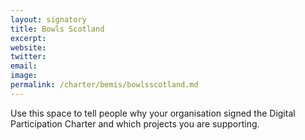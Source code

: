 ```yaml
---
layout: signatory
title: Bowls Scotland
excerpt: 
website:
twitter: 
email: 
image: 
permalink: /charter/bemis/bowlsscotland.md
---
```


Use this space to tell people why your organisation signed the Digital Participation Charter and which projects you are supporting.
